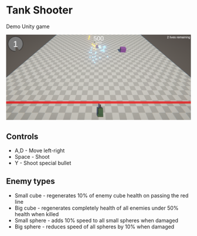 # Tank Shooter
Demo Unity game

![Screenshot](screenshot.png)

## Controls

* A,D - Move left-right
* Space - Shoot
* Y - Shoot special bullet

## Enemy types

* Small cube - regenerates 10% of enemy cube health on passing the red line
* Big cube - regenerates completely health of all enemies under 50% health when killed
* Small sphere - adds 10% speed to all small spheres when damaged
* Big sphere - reduces speed of all spheres by 10% when damaged